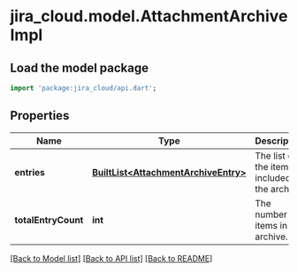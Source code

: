 # jira_cloud.model.AttachmentArchiveImpl

## Load the model package
```dart
import 'package:jira_cloud/api.dart';
```

## Properties
Name | Type | Description | Notes
------------ | ------------- | ------------- | -------------
**entries** | [**BuiltList&lt;AttachmentArchiveEntry&gt;**](AttachmentArchiveEntry.md) | The list of the items included in the archive. | [optional] [default to const []]
**totalEntryCount** | **int** | The number of items in the archive. | [optional] [default to null]

[[Back to Model list]](../README.md#documentation-for-models) [[Back to API list]](../README.md#documentation-for-api-endpoints) [[Back to README]](../README.md)


